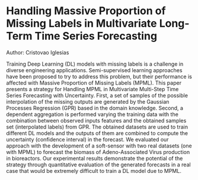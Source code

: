 # Handling Massive Proportion of Missing Labels in Multivariate Long-Term Time Series Forecasting 

Author: Cristovao Iglesias

Training Deep Learning (DL) models with missing labels is a challenge in diverse engineering applications. Semi-supervised learning approaches have been proposed to try to address this problem, but their performance is affected with Massive Proportion of Missing Labels (MPML). This paper presents a strategy for Handling MPML in Multivariate Multi-Step Time Series Forecasting with Uncertainty. First, a set of samples of the possible interpolation of the missing outputs are generated by the Gaussian Processes Regression (GPR) based in the domain knowledge. Second, a dependent aggregation is performed varying the training data with the combination between observed inputs features and the obtained samples set (interpolated labels) from GPR. The obtained datasets are used to train different DL models and the outputs of them are combined to compute the uncertainty (confidence interval) in the forecast. We evaluated our approach with the development of a soft-sensor with two real datasets (one with MPML) to forecast the biomass of Adeno-Associated Virus production in bioreactors. Our experimental results demonstrate the potential of the strategy through quantitative evaluation of the generated forecasts in a real case that would be extremely difficult to train a DL model due to MPML.
